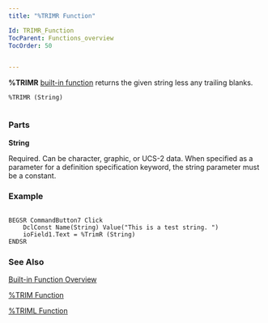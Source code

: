```yaml
---
title: "%TRIMR Function"

Id: TRIMR_Function
TocParent: Functions_overview
TocOrder: 50


---
```


**%TRIMR** [built-in function](Functions_overview.html) returns the given string less any trailing blanks. 

```
%TRIMR (String) 
        
```

### Parts

**String** 

Required. Can be character, graphic, or UCS-2 data. When specified as a parameter for a definition specification keyword, the string parameter must be a constant.


### Example

```

BEGSR CommandButton7 Click
    DclConst Name(String) Value("This is a test string. ")
    ioField1.Text = %TrimR (String)
ENDSR
```

### See Also
[Built-in Function Overview](Functions_overview.html)

[%TRIM Function](TRIM_Function.html)

[%TRIML Function](TRIML_Function.html) 
